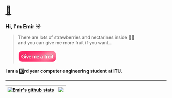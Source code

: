 # <a href="https://github.com/aycagokdag">🤍</a>
### Hi, I'm Emir ☀️

> There are lots of strawberries and nectarines inside 🍓🍑   
> and you can give me more fruit if you want...
>     
> <a href="#"><img alt="give me a fruit" src="/assets/giveMeAFruit.png" height=40></a>  

**I am a 3️⃣rd year computer engineering student at ITU.**  
  
    
       
---

| <a href="#"><img align="center" src="https://github-readme-stats.vercel.app/api?username=emircangun&show_icons=true&include_all_commits=true&theme=graywhite&hide_border=true" alt="Emir's github stats" /></a> | <a href="#"><img align="center" src="https://github-readme-stats.vercel.app/api/top-langs/?username=emircangun&layout=compact&theme=graywhite&hide_border=true" /></a> |
| ------------- | ------------- |
